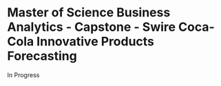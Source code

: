 # Master of Science Business Analytics - Capstone - Swire Coca-Cola Innovative Products Forecasting
In Progress
